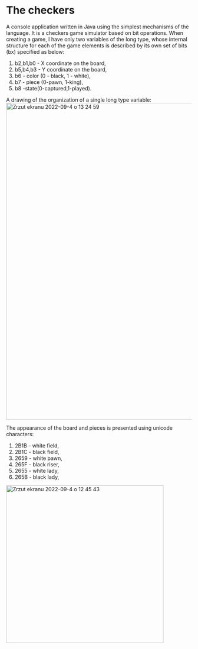 # The checkers


A console application written in Java using the simplest mechanisms of the language. It is a checkers game simulator based on bit operations. When creating a game, I have only two variables of the long type, whose internal structure for each of the game elements is described by its own set of bits (bx) specified as below:
1. b2,b1,b0 - X coordinate on the board,
2. b5,b4,b3 - Y coordinate on the board,
3. b6 - color (0 - black, 1 - white),
4. b7 - piece (0-pawn, 1-king),
5. b8 -state(0-captured,1-played).

A drawing of the organization of a single long type variable:
<img width="857" alt="Zrzut ekranu 2022-09-4 o 13 24 59" src="https://user-images.githubusercontent.com/110846802/188310863-3654da4b-c0be-48e5-990b-f28a40c50a1d.png">

The appearance of the board and pieces is presented using unicode characters:
1. 2B1B - white field,
2. 2B1C - black field,
3. 2659 - white pawn,
4. 265F - black riser,
5. 2655 - white lady,
6. 265B - black lady,

<img width="427" alt="Zrzut ekranu 2022-09-4 o 12 45 43" src="https://user-images.githubusercontent.com/110846802/188310866-d78c5380-8130-4a09-a4cf-a7f81f0cf68a.png">
